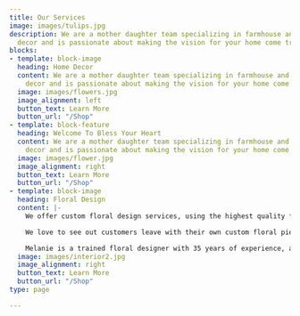 ```yaml
---
title: Our Services
image: images/tulips.jpg
description: We are a mother daughter team specializing in farmhouse and french country
  decor and is passionate about making the vision for your home come true!
blocks:
- template: block-image
  heading: Home Decor
  content: We are a mother daughter team specializing in farmhouse and french country
    decor and is passionate about making the vision for your home come true!
  image: images/flowers.jpg
  image_alignment: left
  button_text: Learn More
  button_url: "/Shop"
- template: block-feature
  heading: Welcome To Bless Your Heart
  content: We are a mother daughter team specializing in farmhouse and french country
    decor and is passionate about making the vision for your home come true!
  image: images/flower.jpg
  image_alignment: right
  button_text: Learn More
  button_url: "/Shop"
- template: block-image
  heading: Floral Design
  content: |-
    We offer custom floral design services, using the highest quality faux florals available.

    We love to see out customers leave with their own custom floral pieces designed just for their homes. We have beautiful containers of all sizes, shapes, and colors or you could bring your own. Our floral selection consists of the highest quality faux florals available, with a large selection of colors, styles, and species of florals and greenery.

    Melanie is a trained floral designer with 35 years of experience, and she will work with you to make your vision come true.
  image: images/interior2.jpg
  image_alignment: right
  button_text: Learn More
  button_url: "/Shop"
type: page

---
```

